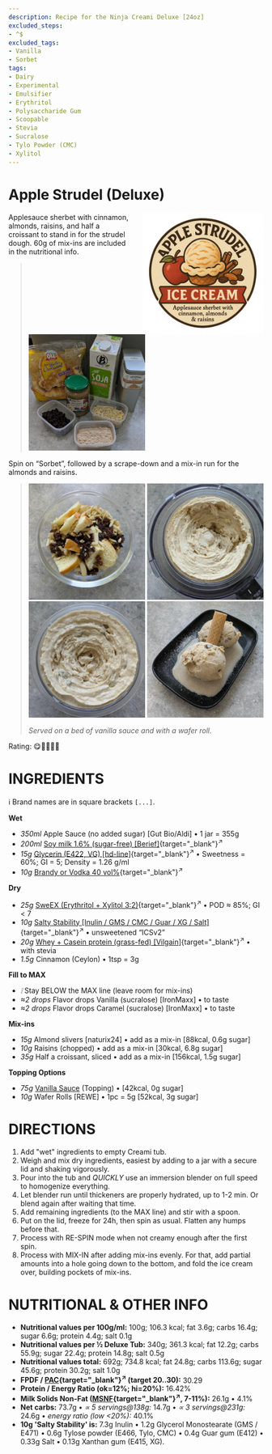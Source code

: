 ```yaml
---
description: Recipe for the Ninja Creami Deluxe [24oz]
excluded_steps:
- ^$
excluded_tags:
- Vanilla
- Sorbet
tags:
- Dairy
- Experimental
- Emulsifier
- Erythritol
- Polysaccharide Gum
- Scoopable
- Stevia
- Sucralose
- Tylo Powder (CMC)
- Xylitol
---
```

# Apple Strudel (Deluxe)
<img style="float: right; margin-left: 1.5em;" width=240 alt="Logo" src="logo-apple-strudel.png" />

Applesauce sherbet with cinnamon, almonds, raisins, and half a croissant to stand in for the strudel dough.
60g of mix-ins are included in the nutritional info.

> <img width=230 alt="Ingredients" src="Apple-Strudel_2025-08-09_0.jpg" class="zoomable" />

Spin on “Sorbet”, followed by a scrape-down and a mix-in run for the almonds and raisins.

> <img width=230 alt="Mix-ins" src="Apple-Strudel_2025-08-11_0.jpg" class="zoomable" />
> <img width=230 alt="After Sorbet" src="Apple-Strudel_2025-08-11_1Sorbet.jpg" class="zoomable" />
> <img width=230 alt="After Mix-in" src="Apple-Strudel_2025-08-11_2Mix-in.jpg" class="zoomable" />
> <img width=230 alt="Served" src="Apple-Strudel_2025-08-11_3.jpg" class="zoomable" />
> 
> *Served on a bed of vanilla sauce and with a wafer roll.*

Rating: 😋🍎🍏🍇🥐

# INGREDIENTS

ℹ️ Brand names are in square brackets `[...]`.

**Wet**

  - _350ml_ Apple Sauce (no added sugar) [Gut Bio/Aldi] • 1 jar = 355g
  - _200ml_ [Soy milk 1.6% (sugar-free) \[Berief\]](/ice-creamery/info/ingredients/#soy-milk){target="_blank"}<sup>↗</sup>
  - _15g_ [Glycerin (E422, VG) \[hd-line\]](/ice-creamery/info/ingredients/#vegetable-glycerin-glycerol-vg-e422){target="_blank"}<sup>↗</sup> • Sweetness = 60%; GI = 5; Density = 1.26 g/ml
  - _10g_ [Brandy or Vodka 40 vol%](/ice-creamery/info/ingredients/#alcohol-ethanol){target="_blank"}<sup>↗</sup>

**Dry**

  - _25g_ [SweEX (Erythritol + Xylitol 3:2)](/ice-creamery/info/ingredients/#sweex-erythritol-xylitol-blend){target="_blank"}<sup>↗</sup> • POD ≈ 85%; GI < 7
  - _10g_ [Salty Stability \[Inulin / GMS / CMC / Guar / XG / Salt\]](/ice-creamery/S/Salty%20Stability/){target="_blank"}<sup>↗</sup> • unsweetened “ICSv2”
  - _20g_ [Whey + Casein protein (grass-fed) \[Vilgain\]](/ice-creamery/info/ingredients/#whey-protein){target="_blank"}<sup>↗</sup> • with stevia
  - _1.5g_ Cinnamon (Ceylon) • 1tsp = 3g

**Fill to MAX**

  - _❕_ Stay BELOW the MAX line (leave room for mix-ins)
  - _≈2 drops_ Flavor drops Vanilla (sucralose) [IronMaxx] • to taste
  - _≈2 drops_ Flavor drops Caramel (sucralose) [IronMaxx] • to taste

**Mix-ins**

  - _15g_ Almond slivers [naturix24] • add as a mix-in [88kcal, 0.6g sugar]
  - _10g_ Raisins (chopped) • add as a mix-in [30kcal, 6.8g sugar]
  - _35g_ Half a croissant, sliced • add as a mix-in [156kcal, 1.5g sugar]

**Topping Options**

  - _75g_ [Vanilla Sauce](/ice-creamery/T/Toppings/#vanilla-sauce-topping) (Topping) • [42kcal, 0g sugar]
  - _10g_ Wafer Rolls [REWE] • 1pc = 5g [52kcal, 3g sugar]

# DIRECTIONS

 1. Add "wet" ingredients to empty Creami tub.
 1. Weigh and mix dry ingredients, easiest by adding to a jar with a secure lid and shaking vigorously.
 1. Pour into the tub and *QUICKLY* use an immersion blender on full speed to homogenize everything.
 1. Let blender run until thickeners are properly hydrated, up to 1-2 min. Or blend again after waiting that time.
 1. Add remaining ingredients (to the MAX line) and stir with a spoon.
 1. Put on the lid, freeze for 24h, then spin as usual. Flatten any humps before that.
 1. Process with RE-SPIN mode when not creamy enough after the first spin.
 1. Process with MIX-IN after adding mix-ins evenly. For that, add partial amounts into a hole going down to the bottom, and fold the ice cream over, building pockets of mix-ins.

# NUTRITIONAL & OTHER INFO

- **Nutritional values per 100g/ml:** 100g; 106.3 kcal; fat 3.6g; carbs 16.4g; sugar 6.6g; protein 4.4g; salt 0.1g
- **Nutritional values per ½ Deluxe Tub:** 340g; 361.3 kcal; fat 12.2g; carbs 55.9g; sugar 22.4g; protein 14.8g; salt 0.5g
- **Nutritional values total:** 692g; 734.8 kcal; fat 24.8g; carbs 113.6g; sugar 45.6g; protein 30.2g; salt 1.0g
- **FPDF / [PAC](/ice-creamery/info/glossary/#potere-anti-congelante-pac){target="_blank"}<sup>↗</sup> (target 20..30):** 30.29
- **Protein / Energy Ratio (ok=12%; hi=20%):** 16.42%
- **Milk Solids Non-Fat ([MSNF](/ice-creamery/info/glossary/#milk-solids-not-fat-msnf){target="_blank"}<sup>↗</sup>, 7-11%):** 26.1g • 4.1%
- **Net carbs:** 73.7g • *∝ 5 servings@138g:* 14.7g • *∝ 3 servings@231g:* 24.6g • *energy ratio (low <20%):* 40.1%
- **10g 'Salty Stability' is:** 7.3g Inulin • 1.2g Glycerol Monostearate (GMS / E471) • 0.6g Tylose powder (E466, Tylo, CMC) • 0.4g Guar gum (E412) • 0.33g Salt • 0.13g Xanthan gum (E415, XG).
